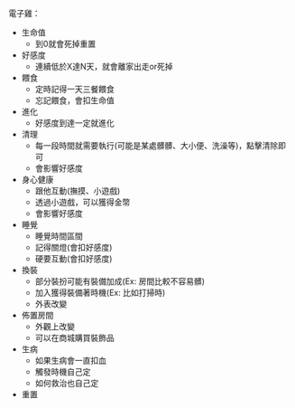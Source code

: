 電子雞：
- 生命值
    - 到0就會死掉重置
- 好感度
    - 連續低於X達N天，就會離家出走or死掉
- 餵食
    - 定時記得一天三餐餵食
    - 忘記餵食，會扣生命值
- 進化
    - 好感度到達一定就進化
- 清理
    - 每一段時間就需要執行(可能是某處髒髒、大小便、洗澡等)，點擊清除即可 
    - 會影響好感度
- 身心健康
    - 跟他互動(撫摸、小遊戲)
    - 透過小遊戲，可以獲得金幣
    - 會影響好感度
- 睡覺
    - 睡覺時間區間
    - 記得關燈(會扣好感度)
    - 硬要互動(會扣好感度)
- 換裝
    - 部分裝扮可能有裝備加成(Ex: 房間比較不容易髒)
    - 加入獲得裝備著時機(Ex: 比如打掃時)
    - 外表改變
- 佈置房間
    - 外觀上改變
    - 可以在商城購買裝飾品
- 生病
    - 如果生病會一直扣血
    - 觸發時機自己定
    - 如何救治也自己定
- 重置